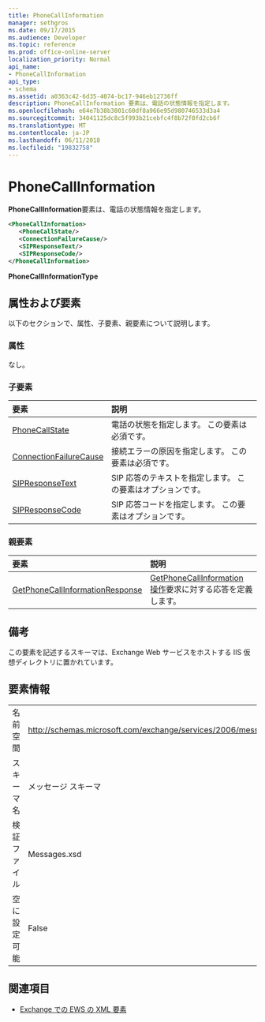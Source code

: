 ```yaml
---
title: PhoneCallInformation
manager: sethgros
ms.date: 09/17/2015
ms.audience: Developer
ms.topic: reference
ms.prod: office-online-server
localization_priority: Normal
api_name:
- PhoneCallInformation
api_type:
- schema
ms.assetid: a0363c42-6d35-4074-bc17-946eb12736ff
description: PhoneCallInformation 要素は、電話の状態情報を指定します。
ms.openlocfilehash: e64e7b38b3801c60df8a966e95d980746533d3a4
ms.sourcegitcommit: 34041125dc8c5f993b21cebfc4f8b72f0fd2cb6f
ms.translationtype: MT
ms.contentlocale: ja-JP
ms.lasthandoff: 06/11/2018
ms.locfileid: "19832758"
---
```

# <a name="phonecallinformation"></a>PhoneCallInformation

**PhoneCallInformation**要素は、電話の状態情報を指定します。 
  
```XML
<PhoneCallInformation>
   <PhoneCallState/>
   <ConnectionFailureCause/>
   <SIPResponseText/>
   <SIPResponseCode/>
</PhoneCallInformation>
```

 **PhoneCallInformationType**
## <a name="attributes-and-elements"></a>属性および要素

以下のセクションで、属性、子要素、親要素について説明します。
  
### <a name="attributes"></a>属性

なし。
  
### <a name="child-elements"></a>子要素

|**要素**|**説明**|
|:-----|:-----|
|[PhoneCallState](phonecallstate.md) <br/> |電話の状態を指定します。 この要素は必須です。  <br/> |
|[ConnectionFailureCause](connectionfailurecause.md) <br/> |接続エラーの原因を指定します。 この要素は必須です。  <br/> |
|[SIPResponseText](sipresponsetext.md) <br/> |SIP 応答のテキストを指定します。 この要素はオプションです。  <br/> |
|[SIPResponseCode](sipresponsecode.md) <br/> |SIP 応答コードを指定します。 この要素はオプションです。  <br/> |
   
### <a name="parent-elements"></a>親要素

|**要素**|**説明**|
|:-----|:-----|
|[GetPhoneCallInformationResponse](getphonecallinformationresponse.md) <br/> |[GetPhoneCallInformation 操作](getphonecallinformation-operation.md)要求に対する応答を定義します。  <br/> |
   
## <a name="remarks"></a>備考

この要素を記述するスキーマは、Exchange Web サービスをホストする IIS 仮想ディレクトリに置かれています。
  
## <a name="element-information"></a>要素情報

|||
|:-----|:-----|
|名前空間  <br/> |http://schemas.microsoft.com/exchange/services/2006/messages  <br/> |
|スキーマ名  <br/> |メッセージ スキーマ  <br/> |
|検証ファイル  <br/> |Messages.xsd  <br/> |
|空に設定可能  <br/> |False  <br/> |
   
## <a name="see-also"></a>関連項目



- [Exchange での EWS の XML 要素](ews-xml-elements-in-exchange.md)


